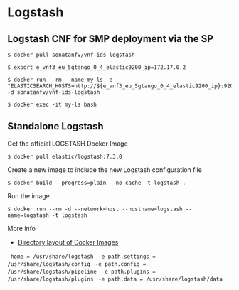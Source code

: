 # Logstash

## Logstash CNF for SMP deployment via the SP

```
$ docker pull sonatanfv/vnf-ids-logstash

$ export e_vnf3_eu_5gtango_0_4_elastic9200_ip=172.17.0.2

$ docker run --rm --name my-ls -e "ELASTICSEARCH_HOSTS=http://${e_vnf3_eu_5gtango_0_4_elastic9200_ip}:9200" -d sonatanfv/vnf-ids-logstash

$ docker exec -it my-ls bash

```

## Standalone Logstash

Get the official LOGSTASH Docker Image

```$ docker pull elastic/logstash:7.3.0```


Create a new image to include the new Logstash configuration file

```$ docker build --progress=plain --no-cache -t logstash .```


Run the image

```$ docker run --rm -d --network=host --hostname=logstash --name=logstash -t logstash```


More info

* [Directory layout of Docker Images](https://www.elastic.co/guide/en/logstash/6.x/dir-layout.html)

` home = /usr/share/logstash`
` -e path.settings = /usr/share/logstash/config`
` -e path.config = /usr/share/logstash/pipeline`
` -e path.plugins = /usr/share/logstash/plugins`
` -e path.data = /usr/share/logstash/data`

